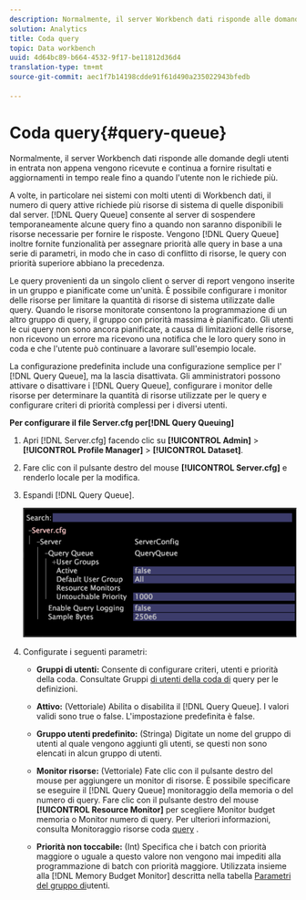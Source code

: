 ```yaml
---
description: Normalmente, il server Workbench dati risponde alle domande degli utenti in entrata non appena vengono ricevute e continua a fornire risultati e aggiornamenti in tempo reale fino a quando l'utente non le richiede più.
solution: Analytics
title: Coda query
topic: Data workbench
uuid: 4d64bc89-b664-4532-9f17-be11812d36d4
translation-type: tm+mt
source-git-commit: aec1f7b14198cdde91f61d490a235022943bfedb

---
```



# Coda query{#query-queue}

Normalmente, il server Workbench dati risponde alle domande degli utenti in entrata non appena vengono ricevute e continua a fornire risultati e aggiornamenti in tempo reale fino a quando l&#39;utente non le richiede più.

A volte, in particolare nei sistemi con molti utenti di Workbench dati, il numero di query attive richiede più risorse di sistema di quelle disponibili dal server. [!DNL Query Queue] consente al server di sospendere temporaneamente alcune query fino a quando non saranno disponibili le risorse necessarie per fornire le risposte. Vengono [!DNL Query Queue] inoltre fornite funzionalità per assegnare priorità alle query in base a una serie di parametri, in modo che in caso di conflitto di risorse, le query con priorità superiore abbiano la precedenza.

Le query provenienti da un singolo client o server di report vengono inserite in un gruppo e pianificate come un&#39;unità. È possibile configurare i monitor delle risorse per limitare la quantità di risorse di sistema utilizzate dalle query. Quando le risorse monitorate consentono la programmazione di un altro gruppo di query, il gruppo con priorità massima è pianificato. Gli utenti le cui query non sono ancora pianificate, a causa di limitazioni delle risorse, non ricevono un errore ma ricevono una notifica che le loro query sono in coda e che l&#39;utente può continuare a lavorare sull&#39;esempio locale.

La configurazione predefinita include una configurazione semplice per l&#39; [!DNL Query Queue], ma la lascia disattivata. Gli amministratori possono attivare o disattivare i [!DNL Query Queue], configurare i monitor delle risorse per determinare la quantità di risorse utilizzate per le query e configurare criteri di priorità complessi per i diversi utenti.

**Per configurare il file Server.cfg per[!DNL Query Queuing]**

1. Apri [!DNL Server.cfg] facendo clic su **[!UICONTROL Admin]** > **[!UICONTROL Profile Manager]** > **[!UICONTROL Dataset]**.
1. Fare clic con il pulsante destro del mouse **[!UICONTROL Server.cfg]** e renderlo locale per la modifica.
1. Espandi [!DNL Query Queue].

   ![](assets/queryqueue1.png)

1. Configurate i seguenti parametri:

   * **Gruppi di utenti:** Consente di configurare criteri, utenti e priorità della coda. Consultate Gruppi [di utenti della coda di](../../../../home/c-get-started/c-admin-intrf/c-query-que/c-query-que-user-grps.md#concept-5555f51402ed49419c067d61738474c1) query per le definizioni.

   * **Attivo:** (Vettoriale) Abilita o disabilita il [!DNL Query Queue]. I valori validi sono true o false. L&#39;impostazione predefinita è false.

   * **Gruppo utenti predefinito:** (Stringa) Digitate un nome del gruppo di utenti al quale vengono aggiunti gli utenti, se questi non sono elencati in alcun gruppo di utenti.
   * **Monitor risorse:** (Vettoriale) Fate clic con il pulsante destro del mouse per aggiungere un monitor di risorse. È possibile specificare se eseguire il [!DNL Query Queue] monitoraggio della memoria o del numero di query. Fare clic con il pulsante destro del mouse **[!UICONTROL Resource Monitor]** per scegliere Monitor budget memoria o Monitor numero di query. Per ulteriori informazioni, consulta Monitoraggio risorse coda [query](../../../../home/c-get-started/c-admin-intrf/c-query-que/c-query-que-res-mon.md#concept-0840967b228c4d5ba3b59b4b2759f325) .

   * **Priorità non toccabile:** (Int) Specifica che i batch con priorità maggiore o uguale a questo valore non vengono mai impediti alla programmazione di batch con priorità maggiore. Utilizzata insieme alla [!DNL Memory Budget Monitor] descritta nella tabella [Parametri del gruppo di](../../../../home/c-get-started/c-admin-intrf/c-query-que/c-query-que-user-grps.md#concept-5555f51402ed49419c067d61738474c1)utenti.

